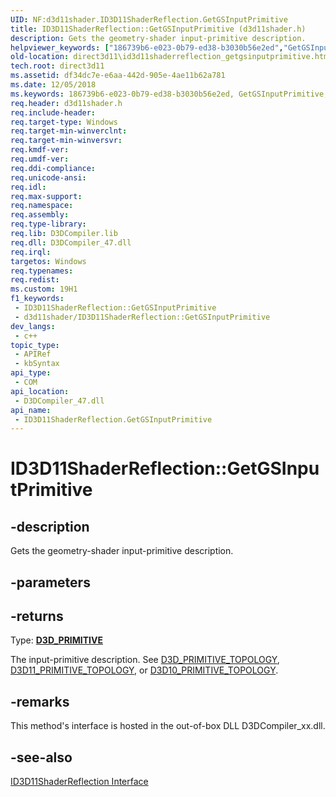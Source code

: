 ```yaml
---
UID: NF:d3d11shader.ID3D11ShaderReflection.GetGSInputPrimitive
title: ID3D11ShaderReflection::GetGSInputPrimitive (d3d11shader.h)
description: Gets the geometry-shader input-primitive description.
helpviewer_keywords: ["186739b6-e023-0b79-ed38-b3030b56e2ed","GetGSInputPrimitive","GetGSInputPrimitive method [Direct3D 11]","GetGSInputPrimitive method [Direct3D 11]","ID3D11ShaderReflection interface","ID3D11ShaderReflection interface [Direct3D 11]","GetGSInputPrimitive method","ID3D11ShaderReflection.GetGSInputPrimitive","ID3D11ShaderReflection::GetGSInputPrimitive","d3d11shader/ID3D11ShaderReflection::GetGSInputPrimitive","direct3d11.id3d11shaderreflection_getgsinputprimitive"]
old-location: direct3d11\id3d11shaderreflection_getgsinputprimitive.htm
tech.root: direct3d11
ms.assetid: df34dc7e-e6aa-442d-905e-4ae11b62a781
ms.date: 12/05/2018
ms.keywords: 186739b6-e023-0b79-ed38-b3030b56e2ed, GetGSInputPrimitive, GetGSInputPrimitive method [Direct3D 11], GetGSInputPrimitive method [Direct3D 11],ID3D11ShaderReflection interface, ID3D11ShaderReflection interface [Direct3D 11],GetGSInputPrimitive method, ID3D11ShaderReflection.GetGSInputPrimitive, ID3D11ShaderReflection::GetGSInputPrimitive, d3d11shader/ID3D11ShaderReflection::GetGSInputPrimitive, direct3d11.id3d11shaderreflection_getgsinputprimitive
req.header: d3d11shader.h
req.include-header: 
req.target-type: Windows
req.target-min-winverclnt: 
req.target-min-winversvr: 
req.kmdf-ver: 
req.umdf-ver: 
req.ddi-compliance: 
req.unicode-ansi: 
req.idl: 
req.max-support: 
req.namespace: 
req.assembly: 
req.type-library: 
req.lib: D3DCompiler.lib
req.dll: D3DCompiler_47.dll
req.irql: 
targetos: Windows
req.typenames: 
req.redist: 
ms.custom: 19H1
f1_keywords:
 - ID3D11ShaderReflection::GetGSInputPrimitive
 - d3d11shader/ID3D11ShaderReflection::GetGSInputPrimitive
dev_langs:
 - c++
topic_type:
 - APIRef
 - kbSyntax
api_type:
 - COM
api_location:
 - D3DCompiler_47.dll
api_name:
 - ID3D11ShaderReflection.GetGSInputPrimitive
---
```


# ID3D11ShaderReflection::GetGSInputPrimitive


## -description

Gets the geometry-shader input-primitive description.

## -parameters

## -returns

Type: <b><a href="https://docs.microsoft.com/windows/desktop/api/d3dcommon/ne-d3dcommon-d3d_primitive">D3D_PRIMITIVE</a></b>

The input-primitive description.  See
            <a href="https://docs.microsoft.com/windows/desktop/api/d3dcommon/ne-d3dcommon-d3d_primitive_topology">D3D_PRIMITIVE_TOPOLOGY</a>,
            <a href="https://docs.microsoft.com/previous-versions/windows/desktop/legacy/ff476189(v=vs.85)">D3D11_PRIMITIVE_TOPOLOGY</a>, or
            <a href="https://docs.microsoft.com/previous-versions/windows/desktop/legacy/bb205334(v=vs.85)">D3D10_PRIMITIVE_TOPOLOGY</a>.

## -remarks

This method's interface is hosted in the out-of-box DLL D3DCompiler_xx.dll.

## -see-also

<a href="https://docs.microsoft.com/windows/desktop/api/d3d11shader/nn-d3d11shader-id3d11shaderreflection">ID3D11ShaderReflection Interface</a>

